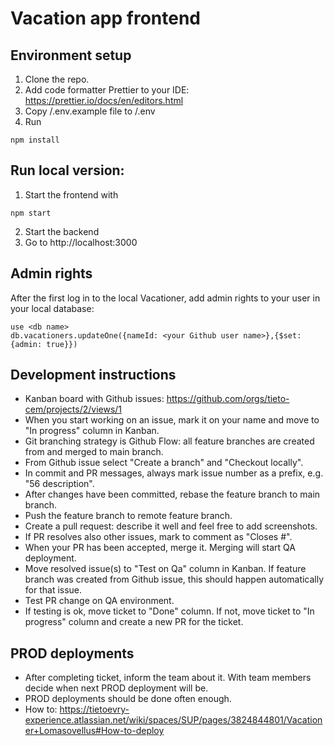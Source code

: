 # Vacation app frontend

## Environment setup
1. Clone the repo.
2. Add code formatter Prettier to your IDE: https://prettier.io/docs/en/editors.html
3. Copy /.env.example file to /.env 
4. Run
```
npm install
```

## Run local version:
1. Start the frontend with
```
npm start
```
2. Start the backend 
3. Go to http://localhost:3000

## Admin rights
After the first log in to the local Vacationer, add admin rights to your user in your local database:
```
use <db name>
db.vacationers.updateOne({nameId: <your Github user name>},{$set: {admin: true}})
```

## Development instructions
* Kanban board with Github issues: https://github.com/orgs/tieto-cem/projects/2/views/1
* When you start working on an issue, mark it on your name and move to "In progress" column in Kanban.
* Git branching strategy is Github Flow: all feature branches are created from and merged to main branch.
* From Github issue select "Create a branch" and "Checkout locally".
* In commit and PR messages, always mark issue number as a prefix, e.g. "56 description".
* After changes have been committed, rebase the feature branch to main branch.
* Push the feature branch to remote feature branch.
* Create a pull request: describe it well and feel free to add screenshots.
* If PR resolves also other issues, mark to comment as "Closes #<issue number>".
* When your PR has been accepted, merge it. Merging will start QA deployment.
* Move resolved issue(s) to "Test on Qa" column in Kanban. If feature branch was created from Github issue, this should happen automatically for that issue.
* Test PR change on QA environment.
* If testing is ok, move ticket to "Done" column. If not, move ticket to "In progress" column and create a new PR for the ticket.

## PROD deployments
* After completing ticket, inform the team about it. With team members decide when next PROD deployment will be.
* PROD deployments should be done often enough.
* How to: https://tietoevry-experience.atlassian.net/wiki/spaces/SUP/pages/3824844801/Vacationer+Lomasovellus#How-to-deploy